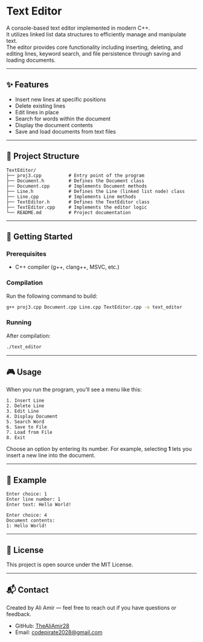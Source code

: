 # Text Editor  

A console-based text editor implemented in modern C++.  
It utilizes linked list data structures to efficiently manage and manipulate text.  
The editor provides core functionality including inserting, deleting, and editing lines, keyword search, and file persistence through saving and loading documents.  

---

## ✨ Features
- Insert new lines at specific positions  
- Delete existing lines  
- Edit lines in place  
- Search for words within the document  
- Display the document contents  
- Save and load documents from text files  

---

## 📂 Project Structure
```
TextEditor/
├── proj3.cpp          # Entry point of the program
├── Document.h         # Defines the Document class
├── Document.cpp       # Implements Document methods
├── Line.h             # Defines the Line (linked list node) class
├── Line.cpp           # Implements Line methods
├── TextEditor.h       # Defines the TextEditor class
├── TextEditor.cpp     # Implements the editor logic
└── README.md          # Project documentation
```

---

## 🚀 Getting Started

### Prerequisites
- C++ compiler (g++, clang++, MSVC, etc.)

### Compilation
Run the following command to build:
```bash
g++ proj3.cpp Document.cpp Line.cpp TextEditor.cpp -o text_editor
```

### Running
After compilation:
```bash
./text_editor
```

---

## 🎮 Usage
When you run the program, you’ll see a menu like this:
```
1. Insert Line
2. Delete Line
3. Edit Line
4. Display Document
5. Search Word
6. Save to File
7. Load from File
8. Exit
```

Choose an option by entering its number. For example, selecting **1** lets you insert a new line into the document.

---

## 📖 Example
```text
Enter choice: 1
Enter line number: 1
Enter text: Hello World!

Enter choice: 4
Document contents:
1: Hello World!
```

---

## 📜 License
This project is open source under the MIT License.

---

## 📬 Contact
Created by Ali Amir — feel free to reach out if you have questions or feedback.  
- GitHub: [TheAliAmir28](https://github.com/TheAliAmir28)  
- Email: codepirate2028@gmail.com
